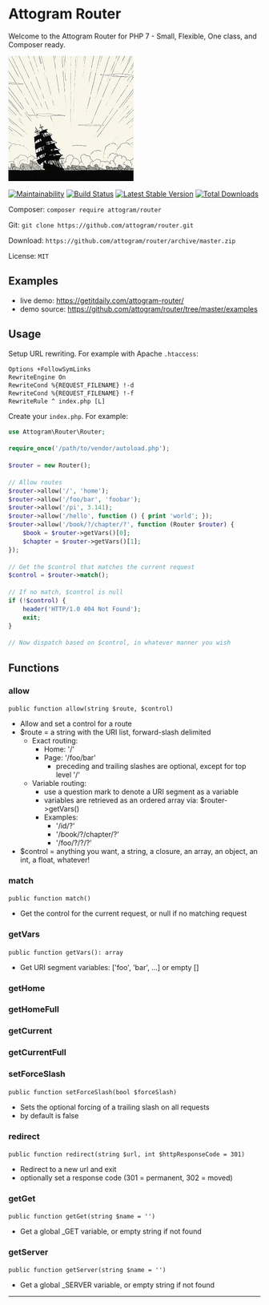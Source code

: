 # Attogram Router

Welcome to the Attogram Router 
for PHP 7 - Small, Flexible, One class, and Composer ready.

[![Attogram Router](https://raw.githubusercontent.com/attogram/attogram-docs/master/router/attogram.router.250.png)](https://github.com/attogram/router)

[![Maintainability](https://api.codeclimate.com/v1/badges/95f2868eeb1ed710b794/maintainability)](https://codeclimate.com/github/attogram/router/maintainability)
[![Build Status](https://travis-ci.org/attogram/router.svg?branch=master)](https://travis-ci.org/attogram/router)
[![Latest Stable Version](https://poser.pugx.org/attogram/router/v/stable)](https://packagist.org/packages/attogram/router)
[![Total Downloads](https://poser.pugx.org/attogram/router/downloads)](https://packagist.org/packages/attogram/router)

Composer: `composer require attogram/router`

Git: `git clone https://github.com/attogram/router.git`

Download: `https://github.com/attogram/router/archive/master.zip`

License: `MIT`

## Examples

* live demo: https://getitdaily.com/attogram-router/
* demo source: https://github.com/attogram/router/tree/master/examples

## Usage

Setup URL rewriting. For example with Apache `.htaccess`:
```
Options +FollowSymLinks
RewriteEngine On
RewriteCond %{REQUEST_FILENAME} !-d
RewriteCond %{REQUEST_FILENAME} !-f
RewriteRule ^ index.php [L]
```

Create your `index.php`.  For example:
```php
use Attogram\Router\Router;

require_once('/path/to/vendor/autoload.php');

$router = new Router();

// Allow routes
$router->allow('/', 'home');
$router->allow('/foo/bar', 'foobar');
$router->allow('/pi', 3.141);
$router->allow('/hello', function () { print 'world'; });
$router->allow('/book/?/chapter/?', function (Router $router) { 
    $book = $router->getVars()[0];
    $chapter = $router->getVars()[1];
});

// Get the $control that matches the current request
$control = $router->match(); 

// If no match, $control is null
if (!$control) {
    header('HTTP/1.0 404 Not Found');
    exit;
}

// Now dispatch based on $control, in whatever manner you wish 
```

## Functions

### allow
`public function allow(string $route, $control)`
* Allow and set a control for a route
* $route = a string with the URI list, forward-slash delimited
  * Exact routing:
    - Home:  '/'
    - Page:  '/foo/bar'
      - preceding and trailing slashes are optional, except for top level '/'
  * Variable routing:
    - use a question mark to denote a URI segment as a variable
    - variables are retrieved as an ordered array via: $router->getVars()
    - Examples:
      - '/id/?'
      - '/book/?/chapter/?'
      - '/foo/?/?/?'
* $control = anything you want, a string, a closure, an array, an object, an int, a float, whatever!
 
### match
`public function match()`
* Get the control for the current request, or null if no matching request

### getVars
`public function getVars(): array`
* Get URI segment variables: ['foo', 'bar', ...] or empty []

### getHome
### getHomeFull

### getCurrent
### getCurrentFull

### setForceSlash
`public function setForceSlash(bool $forceSlash)`
* Sets the optional forcing of a trailing slash on all requests
* by default is false

### redirect
`public function redirect(string $url, int $httpResponseCode = 301)`
* Redirect to a new url and exit
* optionally set a response code (301 = permanent, 302 = moved)
### getGet
`public function getGet(string $name = '')`
* Get a global _GET variable, or empty string if not found

### getServer
`public function getServer(string $name = '')`
* Get a global _SERVER variable, or empty string if not found

----
